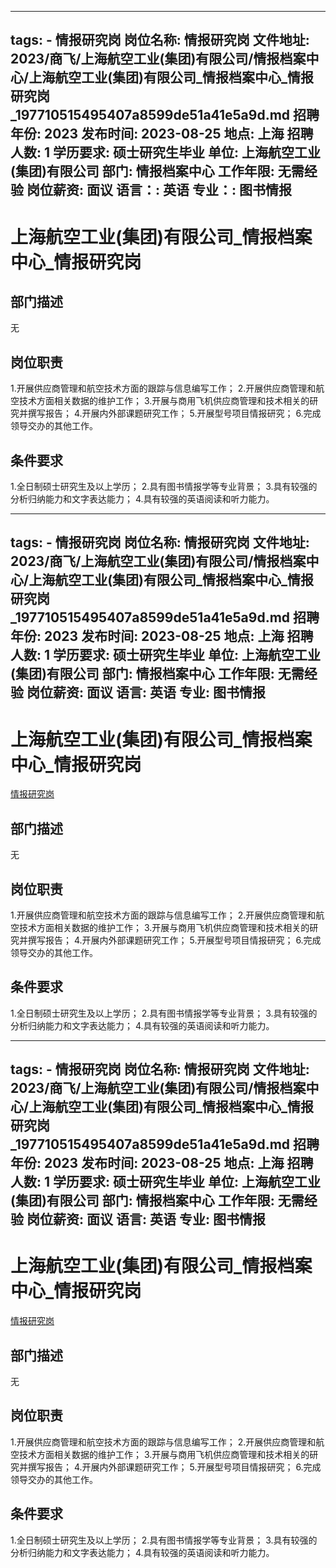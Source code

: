 
---
tags:
    - 情报研究岗
岗位名称: 情报研究岗
文件地址: 2023/商飞/上海航空工业(集团)有限公司/情报档案中心/上海航空工业(集团)有限公司_情报档案中心_情报研究岗_197710515495407a8599de51a41e5a9d.md
招聘年份: 2023
发布时间: 2023-08-25
地点: 上海
招聘人数: 1
学历要求: 硕士研究生毕业
单位: 上海航空工业(集团)有限公司
部门: 情报档案中心
工作年限: 无需经验
岗位薪资: 面议
语言：: 英语
专业：: 图书情报
---

# 上海航空工业(集团)有限公司_情报档案中心_情报研究岗

## 部门描述

无

## 岗位职责

1.开展供应商管理和航空技术方面的跟踪与信息编写工作；
 2.开展供应商管理和航空技术方面相关数据的维护工作；
 3.开展与商用飞机供应商管理和技术相关的研究并撰写报告；
 4.开展内外部课题研究工作；
 5.开展型号项目情报研究；
 6.完成领导交办的其他工作。

 ## 条件要求

1.全日制硕士研究生及以上学历；
 2.具有图书情报学等专业背景；
 3.具有较强的分析归纳能力和文字表达能力；
 4.具有较强的英语阅读和听力能力。

---
tags:
    - 情报研究岗
岗位名称: 情报研究岗
文件地址: 2023/商飞/上海航空工业(集团)有限公司/情报档案中心/上海航空工业(集团)有限公司_情报档案中心_情报研究岗_197710515495407a8599de51a41e5a9d.md
招聘年份: 2023
发布时间: 2023-08-25
地点: 上海
招聘人数: 1
学历要求: 硕士研究生毕业
单位: 上海航空工业(集团)有限公司
部门: 情报档案中心
工作年限: 无需经验
岗位薪资: 面议
语言: 英语
专业: 图书情报
---

# 上海航空工业(集团)有限公司_情报档案中心_情报研究岗

[情报研究岗](http://zhaopin.comac.cc/zp/ct/out/position/positionDetail?planid=197710515495407a8599de51a41e5a9d)

## 部门描述

无

## 岗位职责

1.开展供应商管理和航空技术方面的跟踪与信息编写工作；
 2.开展供应商管理和航空技术方面相关数据的维护工作；
 3.开展与商用飞机供应商管理和技术相关的研究并撰写报告；
 4.开展内外部课题研究工作；
 5.开展型号项目情报研究；
 6.完成领导交办的其他工作。

 ## 条件要求

1.全日制硕士研究生及以上学历；
 2.具有图书情报学等专业背景；
 3.具有较强的分析归纳能力和文字表达能力；
 4.具有较强的英语阅读和听力能力。

---
tags:
    - 情报研究岗
岗位名称: 情报研究岗
文件地址: 2023/商飞/上海航空工业(集团)有限公司/情报档案中心/上海航空工业(集团)有限公司_情报档案中心_情报研究岗_197710515495407a8599de51a41e5a9d.md
招聘年份: 2023
发布时间: 2023-08-25
地点: 上海
招聘人数: 1
学历要求: 硕士研究生毕业
单位: 上海航空工业(集团)有限公司
部门: 情报档案中心
工作年限: 无需经验
岗位薪资: 面议
语言: 英语
专业: 图书情报
---

# 上海航空工业(集团)有限公司_情报档案中心_情报研究岗

[情报研究岗](http://zhaopin.comac.cc/zp/ct/out/position/positionDetail?planid=197710515495407a8599de51a41e5a9d)


## 部门描述

无

## 岗位职责

1.开展供应商管理和航空技术方面的跟踪与信息编写工作；
 2.开展供应商管理和航空技术方面相关数据的维护工作；
 3.开展与商用飞机供应商管理和技术相关的研究并撰写报告；
 4.开展内外部课题研究工作；
 5.开展型号项目情报研究；
 6.完成领导交办的其他工作。

 ## 条件要求

1.全日制硕士研究生及以上学历；
 2.具有图书情报学等专业背景；
 3.具有较强的分析归纳能力和文字表达能力；
 4.具有较强的英语阅读和听力能力。
